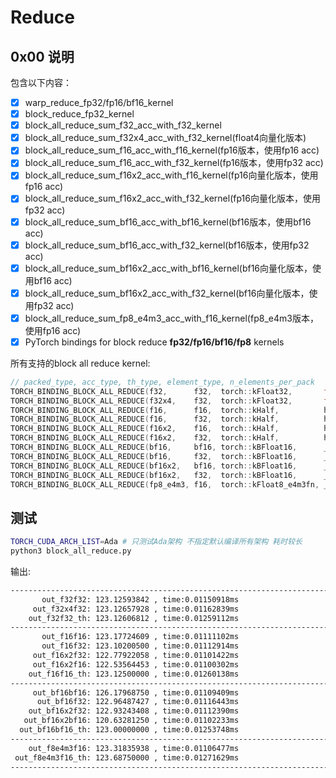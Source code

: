 # Reduce

## 0x00 说明

包含以下内容：

- [X] warp_reduce_fp32/fp16/bf16_kernel
- [X] block_reduce_fp32_kernel
- [X] block_all_reduce_sum_f32_acc_with_f32_kernel
- [X] block_all_reduce_sum_f32x4_acc_with_f32_kernel(float4向量化版本)
- [X] block_all_reduce_sum_f16_acc_with_f16_kernel(fp16版本，使用fp16 acc)
- [X] block_all_reduce_sum_f16_acc_with_f32_kernel(fp16版本，使用fp32 acc)
- [X] block_all_reduce_sum_f16x2_acc_with_f16_kernel(fp16向量化版本，使用fp16 acc)
- [X] block_all_reduce_sum_f16x2_acc_with_f32_kernel(fp16向量化版本，使用fp32 acc)
- [X] block_all_reduce_sum_bf16_acc_with_bf16_kernel(bf16版本，使用bf16 acc)
- [X] block_all_reduce_sum_bf16_acc_with_f32_kernel(bf16版本，使用fp32 acc)
- [X] block_all_reduce_sum_bf16x2_acc_with_bf16_kernel(bf16向量化版本，使用bf16 acc)
- [X] block_all_reduce_sum_bf16x2_acc_with_f32_kernel(bf16向量化版本，使用fp32 acc)
- [X] block_all_reduce_sum_fp8_e4m3_acc_with_f16_kernel(fp8_e4m3版本，使用fp16 acc)
- [X] PyTorch bindings for block reduce **fp32/fp16/bf16/fp8** kernels

所有支持的block all reduce kernel:

```c++
// packed_type, acc_type, th_type, element_type, n_elements_per_pack
TORCH_BINDING_BLOCK_ALL_REDUCE(f32,      f32,  torch::kFloat32,       float,              1)
TORCH_BINDING_BLOCK_ALL_REDUCE(f32x4,    f32,  torch::kFloat32,       float,              4)
TORCH_BINDING_BLOCK_ALL_REDUCE(f16,      f16,  torch::kHalf,          half,               1)
TORCH_BINDING_BLOCK_ALL_REDUCE(f16,      f32,  torch::kHalf,          half,               1)
TORCH_BINDING_BLOCK_ALL_REDUCE(f16x2,    f16,  torch::kHalf,          half,               2)
TORCH_BINDING_BLOCK_ALL_REDUCE(f16x2,    f32,  torch::kHalf,          half,               2)
TORCH_BINDING_BLOCK_ALL_REDUCE(bf16,     bf16, torch::kBFloat16,      __nv_bfloat16,      1)
TORCH_BINDING_BLOCK_ALL_REDUCE(bf16,     f32,  torch::kBFloat16,      __nv_bfloat16,      1)
TORCH_BINDING_BLOCK_ALL_REDUCE(bf16x2,   bf16, torch::kBFloat16,      __nv_bfloat16,      2)
TORCH_BINDING_BLOCK_ALL_REDUCE(bf16x2,   f32,  torch::kBFloat16,      __nv_bfloat16,      2)
TORCH_BINDING_BLOCK_ALL_REDUCE(fp8_e4m3, f16,  torch::kFloat8_e4m3fn, __nv_fp8_storage_t, 1)
```

## 测试

```bash
TORCH_CUDA_ARCH_LIST=Ada # 只测试Ada架构 不指定默认编译所有架构 耗时较长
python3 block_all_reduce.py
```

输出:

```bash
--------------------------------------------------------------------------------
       out_f32f32: 123.12593842 , time:0.01150918ms
     out_f32x4f32: 123.12657928 , time:0.01162839ms
    out_f32f32_th: 123.12606812 , time:0.01259112ms
--------------------------------------------------------------------------------
       out_f16f16: 123.17724609 , time:0.01111102ms
       out_f16f32: 123.10200500 , time:0.01112914ms
     out_f16x2f32: 122.77922058 , time:0.01101422ms
     out_f16x2f16: 122.53564453 , time:0.01100302ms
    out_f16f16_th: 123.12500000 , time:0.01260138ms
--------------------------------------------------------------------------------
     out_bf16bf16: 126.17968750 , time:0.01109409ms
      out_bf16f32: 122.96487427 , time:0.01116443ms
    out_bf16x2f32: 122.93243408 , time:0.01112390ms
   out_bf16x2bf16: 120.63281250 , time:0.01102233ms
  out_bf16bf16_th: 123.00000000 , time:0.01253748ms
--------------------------------------------------------------------------------
    out_f8e4m3f16: 123.31835938 , time:0.01106477ms
 out_f8e4m3f16_th: 123.68750000 , time:0.01271629ms
--------------------------------------------------------------------------------
```
